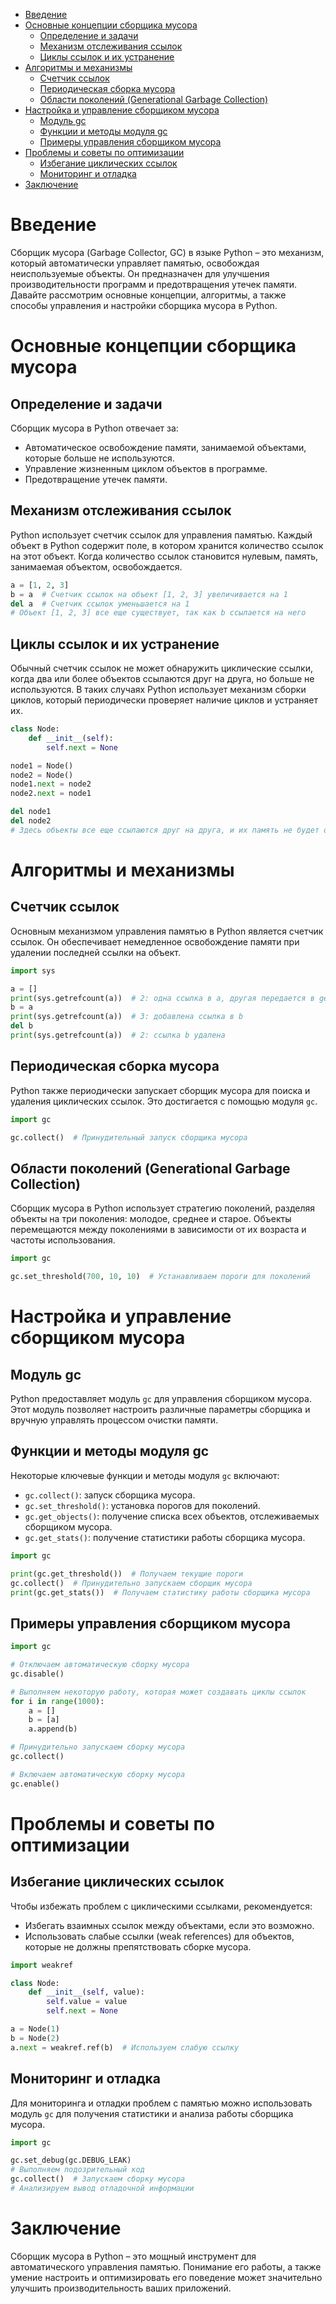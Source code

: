 <!-- TOC -->
* [Введение](#введение)
* [Основные концепции сборщика мусора](#основные-концепции-сборщика-мусора)
  * [Определение и задачи](#определение-и-задачи)
  * [Механизм отслеживания ссылок](#механизм-отслеживания-ссылок)
  * [Циклы ссылок и их устранение](#циклы-ссылок-и-их-устранение)
* [Алгоритмы и механизмы](#алгоритмы-и-механизмы)
  * [Счетчик ссылок](#счетчик-ссылок)
  * [Периодическая сборка мусора](#периодическая-сборка-мусора)
  * [Области поколений (Generational Garbage Collection)](#области-поколений-generational-garbage-collection)
* [Настройка и управление сборщиком мусора](#настройка-и-управление-сборщиком-мусора)
  * [Модуль gc](#модуль-gc)
  * [Функции и методы модуля gc](#функции-и-методы-модуля-gc)
  * [Примеры управления сборщиком мусора](#примеры-управления-сборщиком-мусора)
* [Проблемы и советы по оптимизации](#проблемы-и-советы-по-оптимизации)
  * [Избегание циклических ссылок](#избегание-циклических-ссылок)
  * [Мониторинг и отладка](#мониторинг-и-отладка)
* [Заключение](#заключение)
<!-- TOC -->

# Введение

Сборщик мусора (Garbage Collector, GC) в языке Python – это механизм, который автоматически управляет памятью, освобождая неиспользуемые объекты. Он предназначен для улучшения производительности программ и предотвращения утечек памяти. Давайте рассмотрим основные концепции, алгоритмы, а также способы управления и настройки сборщика мусора в Python.

# Основные концепции сборщика мусора

## Определение и задачи

Сборщик мусора в Python отвечает за:

- Автоматическое освобождение памяти, занимаемой объектами, которые больше не используются.
- Управление жизненным циклом объектов в программе.
- Предотвращение утечек памяти.

## Механизм отслеживания ссылок

Python использует счетчик ссылок для управления памятью. Каждый объект в Python содержит поле, в котором хранится количество ссылок на этот объект. Когда количество ссылок становится нулевым, память, занимаемая объектом, освобождается.

```python
a = [1, 2, 3]
b = a  # Счетчик ссылок на объект [1, 2, 3] увеличивается на 1
del a  # Счетчик ссылок уменьшается на 1
# Объект [1, 2, 3] все еще существует, так как b ссылается на него
```

## Циклы ссылок и их устранение

Обычный счетчик ссылок не может обнаружить циклические ссылки, когда два или более объектов ссылаются друг на друга, но больше не используются. В таких случаях Python использует механизм сборки циклов, который периодически проверяет наличие циклов и устраняет их.

```python
class Node:
    def __init__(self):
        self.next = None

node1 = Node()
node2 = Node()
node1.next = node2
node2.next = node1

del node1
del node2
# Здесь объекты все еще ссылаются друг на друга, и их память не будет освобождена без вмешательства сборщика циклов.
```

# Алгоритмы и механизмы

## Счетчик ссылок

Основным механизмом управления памятью в Python является счетчик ссылок. Он обеспечивает немедленное освобождение памяти при удалении последней ссылки на объект.

```python
import sys

a = []
print(sys.getrefcount(a))  # 2: одна ссылка в a, другая передается в getrefcount
b = a
print(sys.getrefcount(a))  # 3: добавлена ссылка в b
del b
print(sys.getrefcount(a))  # 2: ссылка b удалена
```

## Периодическая сборка мусора

Python также периодически запускает сборщик мусора для поиска и удаления циклических ссылок. Это достигается с помощью модуля `gc`.

```python
import gc

gc.collect()  # Принудительный запуск сборщика мусора
```

## Области поколений (Generational Garbage Collection)

Сборщик мусора в Python использует стратегию поколений, разделяя объекты на три поколения: молодое, среднее и старое. Объекты перемещаются между поколениями в зависимости от их возраста и частоты использования.

```python
import gc

gc.set_threshold(700, 10, 10)  # Устанавливаем пороги для поколений
```

# Настройка и управление сборщиком мусора

## Модуль gc

Python предоставляет модуль `gc` для управления сборщиком мусора. Этот модуль позволяет настроить различные параметры сборщика и вручную управлять процессом очистки памяти.

## Функции и методы модуля gc

Некоторые ключевые функции и методы модуля `gc` включают:

- `gc.collect()`: запуск сборщика мусора.
- `gc.set_threshold()`: установка порогов для поколений.
- `gc.get_objects()`: получение списка всех объектов, отслеживаемых сборщиком мусора.
- `gc.get_stats()`: получение статистики работы сборщика мусора.

```python
import gc

print(gc.get_threshold())  # Получаем текущие пороги
gc.collect()  # Принудительно запускаем сборщик мусора
print(gc.get_stats())  # Получаем статистику работы сборщика мусора
```

## Примеры управления сборщиком мусора

```python
import gc

# Отключаем автоматическую сборку мусора
gc.disable()

# Выполняем некоторую работу, которая может создавать циклы ссылок
for i in range(1000):
    a = []
    b = [a]
    a.append(b)

# Принудительно запускаем сборку мусора
gc.collect()

# Включаем автоматическую сборку мусора
gc.enable()
```

# Проблемы и советы по оптимизации

## Избегание циклических ссылок

Чтобы избежать проблем с циклическими ссылками, рекомендуется:

- Избегать взаимных ссылок между объектами, если это возможно.
- Использовать слабые ссылки (weak references) для объектов, которые не должны препятствовать сборке мусора.

```python
import weakref

class Node:
    def __init__(self, value):
        self.value = value
        self.next = None

a = Node(1)
b = Node(2)
a.next = weakref.ref(b)  # Используем слабую ссылку
```

## Мониторинг и отладка

Для мониторинга и отладки проблем с памятью можно использовать модуль `gc` для получения статистики и анализа работы сборщика мусора.

```python
import gc

gc.set_debug(gc.DEBUG_LEAK)
# Выполняем подозрительный код
gc.collect()  # Запускаем сборку мусора
# Анализируем вывод отладочной информации
```

# Заключение

Сборщик мусора в Python – это мощный инструмент для автоматического управления памятью. Понимание его работы, а также умение настроить и оптимизировать его поведение может значительно улучшить производительность ваших приложений.